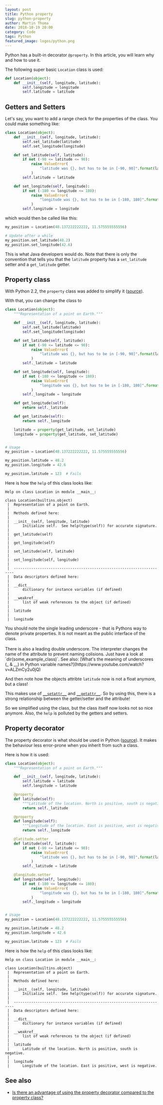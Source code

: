 ```yaml
---
layout: post
title: Python property
slug: python-property
author: Martin Thoma
date: 2018-10-19 20:00
category: Code
tags: Python
featured_image: logos/python.png
---
```

Python has a built-in decorator `@property`. In this article, you will learn
why and how to use it.

The following super basic `Location` class is used:

```python
def Location(object):
    def __init__(self, longitude, latitude):
        self.longitude = longitude
        self.latitude = latitude
```


## Getters and Setters

Let's say, you want to add a range check for the properties of the class. You
could make something like:

```python
class Location(object):
    def __init__(self, longitude, latitude):
        self.set_latitude(latitude)
        self.set_longitude(longitude)

    def set_latitude(self, latitude):
        if not (-90 <= latitude <= 90):
            raise ValueError(
                "latitude was {}, but has to be in [-90, 90]".format(latitude)
            )
        self.latitude = latitude

    def set_longitude(self, longitude):
        if not (-180 <= longitude <= 180):
            raise ValueError(
                "longitude was {}, but has to be in [-180, 180]".format(longitude)
            )
        self.longitude = longitude
```

which would then be called like this:

```python
my_position = Location(48.137222222222, 11.575555555556)

# Update after a while
my_position.set_latitude(48.2)
my_position.set_longitude(42.6)
```

This is what Java developers would do. Note that there is only the convention
that tells you that the `latitude` property has a `set_latitude` setter and
a `get_latitude` getter.


## Property class

With Python 2.2, the `property` class was added to simplify it ([source](https://www.python.org/download/releases/2.2.2/descrintro/#property)).

With that, you can change the class to

```python
class Location(object):
    """Representation of a point on Earth."""

    def __init__(self, longitude, latitude):
        self.set_latitude(latitude)
        self.set_longitude(longitude)

    def set_latitude(self, latitude):
        if not (-90 <= latitude <= 90):
            raise ValueError(
                "latitude was {}, but has to be in [-90, 90]".format(latitude)
            )
        self._latitude = latitude

    def set_longitude(self, longitude):
        if not (-180 <= longitude <= 180):
            raise ValueError(
                "longitude was {}, but has to be in [-180, 180]".format(longitude)
            )
        self._longitude = longitude

    def get_longitude(self):
        return self._latitude

    def get_latitude(self):
        return self._longitude

    latitude = property(get_latitude, set_latitude)
    longitude = property(get_latitude, set_latitude)


# Usage
my_position = Location(48.137222222222, 11.575555555556)

my_position.latitude = 48.2
my_position.longitude = 42.6

my_position.latitude = 123  # Fails
```

Here is how the `help` of this class looks like:

```text
Help on class Location in module __main__:

class Location(builtins.object)
 |  Representation of a point on Earth.
 |
 |  Methods defined here:
 |
 |  __init__(self, longitude, latitude)
 |      Initialize self.  See help(type(self)) for accurate signature.
 |
 |  get_latitude(self)
 |
 |  get_longitude(self)
 |
 |  set_latitude(self, latitude)
 |
 |  set_longitude(self, longitude)
 |
 |  ----------------------------------------------------------------------
 |  Data descriptors defined here:
 |
 |  __dict__
 |      dictionary for instance variables (if defined)
 |
 |  __weakref__
 |      list of weak references to the object (if defined)
 |
 |  latitude
 |
 |  longitude
```

<div class="info">You should note the single leading underscore - that is Pythons way to denote private properties. It is not meant as the public interface of the class.<br/>
<br/>
There is also a leading double underscore. The interpreter changes the name of the attribute to prevent naming colisions. Just have a look at `dir(some_example_class)`. See also: [What's the meaning of underscores (_ & __) in Python variable names?](https://www.youtube.com/watch?v=ALZmCy2u0jQ)</div>

And then note how the objects attribte `latitude` now is not a float anymore, but a class!

This makes use of [`__setattr__`](https://docs.python.org/3/reference/datamodel.html#object.__setattr__) and [`__getattr__`](https://docs.python.org/3/reference/datamodel.html#object.__getattr__). So by using this, there is a strong relationship
between the getter/setter and the attribute!

So we simplified using the class, but the class itself now looks not so nice
anymore. Also, the `help` is polluted by the getters and setters.


## Property decorator

The property decorator is what should be used in Python ([source](https://stackoverflow.com/a/52947521/562769)).
It makes the behaviour less error-prone when you inherit from such a class.

Here is how it is used:

```python
class Location(object):
    """Representation of a point on Earth."""

    def __init__(self, longitude, latitude):
        self.latitude = latitude
        self.longitude = latitude

    @property
    def latitude(self):
        """Latitude of the location. North is positive, south is negative."""
        return self._latitude

    @property
    def longitude(self):
        """Longitude of the location. East is positive, west is negative."""
        return self._longitude

    @latitude.setter
    def latitude(self, latitude):
        if not (-90 <= latitude <= 90):
            raise ValueError(
                "latitude was {}, but has to be in [-90, 90]".format(latitude)
            )
        self._latitude = latitude

    @longitude.setter
    def longitude(self, longitude):
        if not (-180 <= longitude <= 180):
            raise ValueError(
                "longitude was {}, but has to be in [-180, 180]".format(longitude)
            )
        self._longitude = longitude


# Usage
my_position = Location(48.137222222222, 11.575555555556)

my_position.latitude = 48.2
my_position.longitude = 42.6

my_position.latitude = 123  # Fails
```

Here is how the `help` of this class looks like:

```text
Help on class Location in module __main__:

class Location(builtins.object)
 |  Representation of a point on Earth.
 |
 |  Methods defined here:
 |
 |  __init__(self, longitude, latitude)
 |      Initialize self.  See help(type(self)) for accurate signature.
 |
 |  ----------------------------------------------------------------------
 |  Data descriptors defined here:
 |
 |  __dict__
 |      dictionary for instance variables (if defined)
 |
 |  __weakref__
 |      list of weak references to the object (if defined)
 |
 |  latitude
 |      Latitude of the location. North is positive, south is negative.
 |
 |  longitude
 |      Longitude of the location. East is positive, west is negative.
```


## See also

* [Is there an advantage of using the property decorator compared to the property class?](https://stackoverflow.com/q/52899509/562769)
